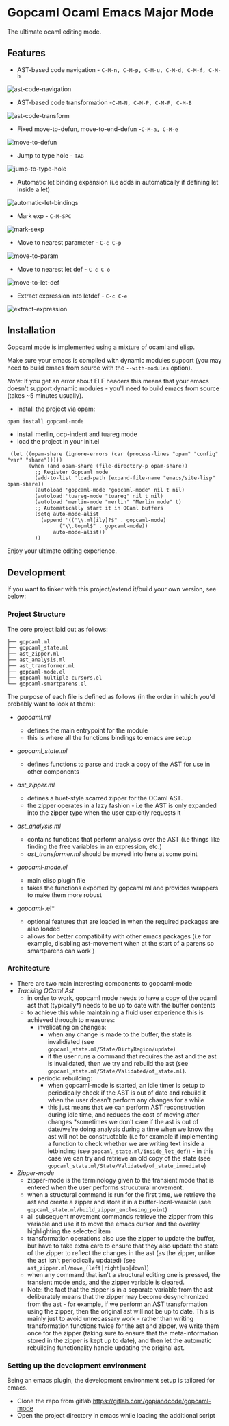 # Gopcaml Ocaml Emacs Major Mode

The ultimate ocaml editing mode.

## Features
- AST-based code navigation - `C-M-n, C-M-p, C-M-u, C-M-d, C-M-f, C-M-b`

![ast-code-navigation](https://gitlab.com/gopiandcode/gopcaml-mode/-/raw/master/images/gopcaml_move_expression_example.gif?inline=false)

- AST-based code transformation -`C-M-N, C-M-P, C-M-F, C-M-B`

![ast-code-transform](https://gitlab.com/gopiandcode/gopcaml-mode/-/raw/master/images/gopcaml_move_function_example.gif?inline=false)

- Fixed move-to-defun, move-to-end-defun -`C-M-a, C-M-e`

![move-to-defun](https://gitlab.com/gopiandcode/gopcaml-mode/-/raw/master/images/gopcaml_move_to_defun_example.gif?inline=false)

- Jump to type hole - `TAB`

![jump-to-type-hole](https://gitlab.com/gopiandcode/gopcaml-mode/-/raw/master/images/gopcaml_move_to_type_hole.gif?inline=false)

- Automatic let binding expansion (i.e adds in automatically if defining let inside a let)

![automatic-let-bindings](https://gitlab.com/gopiandcode/gopcaml-mode/-/raw/master/images/gopcaml_auto_let_binding_example.gif?inline=false)

- Mark exp - `C-M-SPC`

![mark-sexp](https://gitlab.com/gopiandcode/gopcaml-mode/-/raw/master/images/gopcaml_mark_sexp.gif?inline=false)

- Move to nearest parameter - `C-c C-p`

![move-to-param](https://gitlab.com/gopiandcode/gopcaml-mode/-/raw/master/images/gopcaml_move_to_parameter.gif?inline=false)

- Move to nearest let def - `C-c C-o`

![move-to-let-def](https://gitlab.com/gopiandcode/gopcaml-mode/-/raw/master/images/gopcaml_move_to_nearest_letdef.gif?inline=false)

- Extract expression into letdef - `C-c C-e`

![extract-expression](https://gitlab.com/gopiandcode/gopcaml-mode/-/raw/master/images/gopcaml_extraction_expressions.gif?inline=false)


## Installation
Gopcaml mode is implemented using a mixture of ocaml and elisp.

Make sure your emacs is compiled with dynamic modules support (you may need to build emacs from source with the `--with-modules` option).

*Note:* If you get an error about ELF headers this means that your emacs doesn't support dynamic modules - you'll need to build emacs from source (takes ~5 minutes usually).

- Install the project via opam:
```sh
opam install gopcaml-mode
```
- install merlin, ocp-indent and tuareg mode
- load the project in your init.el
```elisp
 (let ((opam-share (ignore-errors (car (process-lines "opam" "config" "var" "share")))))
	   (when (and opam-share (file-directory-p opam-share))
	     ;; Register Gopcaml mode
	     (add-to-list 'load-path (expand-file-name "emacs/site-lisp" opam-share))
         (autoload 'gopcaml-mode "gopcaml-mode" nil t nil)
         (autoload 'tuareg-mode "tuareg" nil t nil)
         (autoload 'merlin-mode "merlin" "Merlin mode" t)
	     ;; Automatically start it in OCaml buffers
	     (setq auto-mode-alist
		   (append '(("\\.ml[ily]?$" . gopcaml-mode)
			     ("\\.topml$" . gopcaml-mode))
			   auto-mode-alist))
	     ))
```

Enjoy your ultimate editing experience.

## Development
If you want to tinker with this project/extend it/build your own version, see below:
### Project Structure
The core project laid out as follows: 
```
├── gopcaml.ml
├── gopcaml_state.ml
├── ast_zipper.ml
├── ast_analysis.ml
├── ast_transformer.ml
├── gopcaml-mode.el
├── gopcaml-multiple-cursors.el
└── gopcaml-smartparens.el

```
The purpose of each file is defined as follows (in the order in which you'd probably want to look at them):
- *gopcaml.ml* 
  - defines the main entrypoint for the module
  - this is where all the functions bindings to emacs are setup
- *gopcaml_state.ml*
  - defines functions to parse and track a copy of the AST for use in other components
- *ast_zipper.ml* 
  - defines a huet-style scarred zipper for the OCaml AST.
  - the zipper operates in a lazy fashion - i.e the AST is only
    expanded into the zipper type when the user expicitly requests it
- *ast_analysis.ml*
  - contains functions that perform analysis over the AST (i.e things like finding the free variables in an expression, etc.)
  - *ast_transformer.ml* should be moved into here at some point

- *gopcaml-mode.el* 
  - main elisp plugin file
  - takes the functions exported by gopcaml.ml and provides wrappers to make them more robust
- *gopcaml-*.el* 
  - optional features that are loaded in when the required packages are also loaded
  - allows for better compatibility with other emacs packages (i.e for
    example, disabling ast-movement when at the start of a parens so
    smartparens can work )

### Architecture
- There are two main interesting components to gopcaml-mode
- *Tracking OCaml Ast* 
  - in order to work, gopcaml mode needs to have a copy of the ocaml
    ast that (typically*) needs to be up to date with the buffer
    contents
  - to achieve this while maintaining a fluid user experience this is achieved
	through to measures:
	  - invalidating on changes:
	      - when any change is made to the buffer, the state is invalidiated
		    (see `gopcaml_state.ml/State/DirtyRegion/update`)
		  - if the user runs a command that requires the ast and the ast is
		    invalidated, then we try and rebuild the ast 
			(see `gopcaml_state.ml/State/Validated/of_state.ml`).
	  - periodic rebuilding:
		  - when gopcaml-mode is started, an idle timer is setup to
            periodically check if the AST is out of date and rebuild
            it when the user doesn't perform any changes for a while
		  - this just means that we can perform AST reconstruction
            during idle time, and reduces the cost of moving after
            changes
    *sometimes we don't care if the ast is out of date/we're doing analysis
	 during a time when we know the ast will not be constructable (i.e for 
	 example if implementing a function to check whether we are writing text
	 inside a letbinding (see `gopcaml_state.ml/inside_let_def`)) - in this
	 case we can try and retrieve an old copy of the state
	 (see `gopcaml_state.ml/State/Validated/of_state_immediate`)
- *Zipper-mode*
  - zipper-mode is the terminology given to the transient mode that is
	entered when the user performs strucutural movement.
  - when a structural command is run for the first time, we retrieve
    the ast and create a zipper and store it in a
    buffer-local-varaible (see `gopcaml_state.ml/build_zipper_enclosing_point`)
  - all subsequent movement commands retrieve the zipper from this variable and
    use it to move the emacs cursor and the overlay highlighting the selected item
  - transformation operations also use the zipper to update the
    buffer, but have to take extra care to ensure that they also
    update the state of the zipper to reflect the changes in the ast
    (as the zipper, unlike the ast isn't periodically updated)
	(see `ast_zipper.ml/move_(left|right|up|down)`)
  - when any command that isn't a structural editing one is pressed,
    the transient mode ends, and the zipper variable is cleared.
  - Note: the fact that the zipper is in a separate variable from the
    ast deliberately means that the zipper may become desynchronized
    from the ast - for example, if we perform an AST transformation
    using the zipper, then the original ast will not be up to
    date. This is mainly just to avoid unnecassary work - rather than
    writing transformation functions twice for the ast and zipper, we
    write them once for the zipper (taking sure to ensure that the
    meta-information stored in the zipper is kept up to date), and
    then let the automatic rebuilding functionality handle updating
    the original ast.
    
### Setting up the development environment
Being an emacs plugin, the development environment setup is tailored
for emacs.

- Clone the repo from gitlab https://gitlab.com/gopiandcode/gopcaml-mode
- Open the project directory in emacs while loading the additional script
